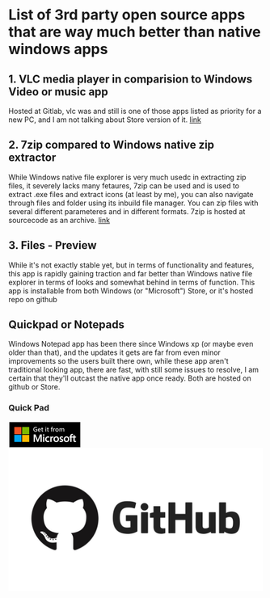 # List of 3rd party open source apps that are way much better than native windows apps

## 1. VLC media player in comparision to Windows Video or music app
Hosted at Gitlab, vlc was and still is one of those apps listed as priority for a new PC, and I am not talking about Store version of it.
[link](http://www.videolan.org/vlc/index.html)

## 2. 7zip compared to Windows native zip extractor
While Windows native file explorer is very much usedc in extracting zip files, it severely lacks many fetaures, 7zip can be used and is used to extract .exe files and extract icons (at least by me), you can also navigate through files and folder using its inbuild file manager. You can zip files with several different parameteres and in different formats. 7zip is hosted at sourcecode as an archive.
[link](https://sourceforge.net/projects/sevenzip/)

## 3. Files - Preview
While it's not exactly stable yet, but in terms of functionality and features, this app is rapidly gaining traction and far better than Windows native file explorer in terms of looks and somewhat behind in terms of function. This app is installable from both Windows (or "Microsoft") Store, or it's hosted repo on github

## Quickpad or Notepads
Windows Notepad app has been there since Windows xp (or maybe even older than that), and the updates it gets are far from even minor improvements so the users built there own, while these app aren't traditional looking app, there are fast, with still some issues to resolve, I am certain that they'll outcast the native app once ready. Both are hosted on github or Store.
### Quick Pad
<a href="https://www.microsoft.com/store/productId/9PDLWQHTLSV3"><img align="left" src="./assets/get it on store.png"></a>
<a href="https://github.com/yaichenbaum/Quick-Pad/releases"><img align="right" src="./assets/view on github.jpg"></a>
